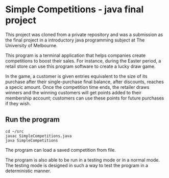 # Simple Competitions - java final project

This project was cloned from a private repository and was a submission as the final project in a introductory java programming subject at The University of Melbourne.

This program is a terminal application that helps companies create competitions to boost their sales. For instance, during the Easter period, a retail store can use this program software to create a lucky draw game. 

In the game, a customer is given entries equivalent to the size of its purchase after their single-purchase final balance, after discounts, reaches a specic amount. Once the competition time ends, the retailer draws winners and the winning customers will get points added to their membership account; customers can use these points for future purchases if they wish.

## Run the program

```
cd ~/src
javac SimpleCompetitions.java
java SimpleCompetitions
```

The program can load a saved competition from file.

The program is also able to be run in a testing mode or in a normal mode. The testing mode is designed in such a way to test the program in a deterministic manner.
